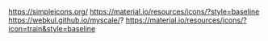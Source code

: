 https://simpleicons.org/
https://material.io/resources/icons/?style=baseline
https://webkul.github.io/myscale/?
https://material.io/resources/icons/?icon=train&style=baseline